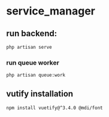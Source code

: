 
# service_manager
## run backend:
```bash
php artisan serve
```

### run queue worker
```bash
php artisan queue:work
```



## vutify installation 
```bash
npm install vuetify@^3.4.0 @mdi/font
```